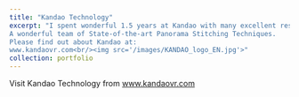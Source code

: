 ```yaml
---
title: "Kandao Technology"
excerpt: "I spent wonderful 1.5 years at Kandao with many excellent researchers and engineers.
A wonderful team of State-of-the-art Panorama Stitching Techniques.
Please find out about Kandao at:
www.kandaovr.com<br/><img src='/images/KANDAO_logo_EN.jpg'>"
collection: portfolio
---
```


Visit Kandao Technology from
www.kandaovr.com
